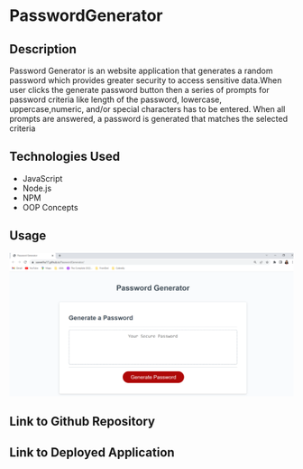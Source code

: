 # PasswordGenerator

## Description

Password Generator is an website application that generates a random password which provides greater security to access sensitive data.When user clicks the  generate password button then a series of prompts for password criteria like length of the password, lowercase, uppercase,numeric, and/or special characters has to be entered. When all prompts are answered, a password is generated that matches the selected criteria

## Technologies Used

 * JavaScript
 * Node.js
 * NPM
 * OOP Concepts

## Usage

 ![ScreenShot](./assets/Screenshot/screenshot.png)


## Link to Github Repository


## Link to Deployed Application

